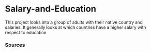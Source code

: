 # Salary-and-Education
This project looks into a group of adults with their native country and salaries.
It generally looks at which countries have a higher salary with respect to education 
### Sources
